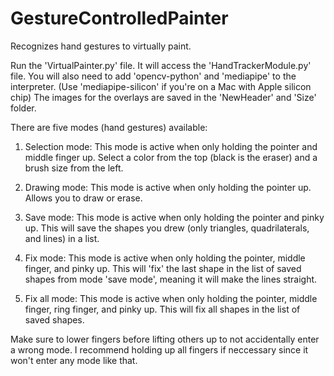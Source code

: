 # GestureControlledPainter
Recognizes hand gestures to virtually paint. 

Run the 'VirtualPainter.py' file. It will access the 'HandTrackerModule.py' file. 
You will also need to add 'opencv-python' and 'mediapipe' to the interpreter. (Use 'mediapipe-silicon' if you're on a Mac with Apple silicon chip)
The images for the overlays are saved in the 'NewHeader' and 'Size' folder. 

There are five modes (hand gestures) available: 

1. Selection mode: This mode is active when only holding the pointer and middle finger up. 
    Select a color from the top (black is the eraser) and a brush size from the left.
    
2. Drawing mode: This mode is active when only holding the pointer up.
    Allows you to draw or erase.
    
3. Save mode: This mode is active when only holding the pointer and pinky up. 
    This will save the shapes you drew (only triangles, quadrilaterals, and lines) in a list.
    
4. Fix mode: This mode is active when only holding the pointer, middle finger, and pinky up.
    This will 'fix' the last shape in the list of saved shapes from mode 'save mode', meaning it will make the lines straight. 
    
5. Fix all mode: This mode is active when only holding the pointer, middle finger, ring finger, and pinky up. 
    This will fix all shapes in the list of saved shapes. 
    
Make sure to lower fingers before lifting others up to not accidentally enter a wrong mode. 
I recommend holding up all fingers if neccessary since it won't enter any mode like that. 
